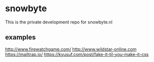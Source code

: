 # snowbyte
This is the private development repo for snowbyte.nl

## examples
http://www.firewatchgame.com/
http://www.wildstar-online.com
https://mailtrap.io/
https://kyusuf.com/post/fake-it-til-you-make-it-css

